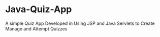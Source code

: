 # Java-Quiz-App
A simple Quiz App Developed in Using JSP and Java Servlets to Create Manage and Attempt Quizzes
